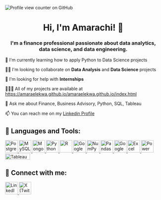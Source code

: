 ![Profile view counter on GitHub](https://komarev.com/ghpvc/?username=amaraelekwa)
<h1 align="center"><b>Hi, I'm Amarachi! 👋</b></h1>


<h3 align="center"><b> I'm a finance professional passionate about data analytics, data science, and data engineering.</b></h3>


🧠 I'm currently learning how to apply Python to Data Science projects

👯‍♀️ I'm looking to collaborate on **Data Analysis** and **Data Science** projects

🤔 I'm looking for help with **Internships**

👩🏽‍💻 All of my projects are available at https://amaraelekwa.github.io/amaraelekwa.github.io/index.html

💬 Ask me about Finance, Business Advisory, Python, SQL, Tableau

📫 You can reach me on my [Linkedin Profile](http://linkedin.com/in/amarachi-elekwa-754107124) 


## 🔗 Languages and Tools:

<p align="left">
  <!-- PostgreSQL -->
  <a href="https://www.postgresql.org/" target="_blank">
    <img src="https://upload.wikimedia.org/wikipedia/commons/2/29/Postgresql_elephant.svg" alt="PostgreSQL" width="40" height="40"/>
  </a>
  
  <!-- MySQL -->
  <a href="https://www.mysql.com/" target="_blank">
    <img src="https://img.icons8.com/color/40/000000/mysql-logo.png" alt="MySQL" width="40" height="40"/>
  </a>
  
  <!-- MongoDB -->
  <a href="https://www.mongodb.com/" target="_blank">
    <img src="https://www.svgrepo.com/show/331488/mongodb.svg" alt="MongoDB" width="40" height="40"/>
  </a>
  
  <!-- Python -->
  <a href="https://www.python.org/" target="_blank">
    <img src="https://upload.wikimedia.org/wikipedia/commons/c/c3/Python-logo-notext.svg" alt="Python" width="40" height="40"/>
  </a>

  <!-- R Programming -->
  <a href="https://www.r-project.org/" target="_blank">
    <img src="https://upload.wikimedia.org/wikipedia/commons/1/1b/R_logo.svg" alt="R" width="40" height="40"/>
  </a>
  
  <!-- Google BigQuery (Fixed) -->
  <a href="https://cloud.google.com/bigquery" target="_blank">
    <img src="https://www.vectorlogo.zone/logos/google_bigquery/google_bigquery-icon.svg" alt="Google BigQuery" width="40" height="40"/>
  </a>

  <!-- NumPy -->
  <a href="https://numpy.org/" target="_blank">
    <img src="https://upload.wikimedia.org/wikipedia/commons/3/31/NumPy_logo_2020.svg" alt="NumPy" width="40" height="40"/>
  </a>

  <!-- Pandas -->
  <a href="https://pandas.pydata.org/" target="_blank">
    <img src="https://upload.wikimedia.org/wikipedia/commons/e/ed/Pandas_logo.svg" alt="Pandas" width="40" height="40"/>
  </a>

<!-- Google Sheets  -->
  <a href="https://www.google.com/sheets/about/" target="_blank">
    <img src="https://img.icons8.com/color/40/000000/google-sheets.png" alt="Google Sheets" width="40" height="40"/>
  </a>

  <!-- Microsoft Excel  -->
  <a href="https://www.microsoft.com/en-us/microsoft-365/excel" target="_blank">
    <img src="https://img.icons8.com/color/40/000000/microsoft-excel-2019.png" alt="Excel" width="40" height="40"/>
  </a>
  
  <!-- Power BI -->
  <a href="https://powerbi.microsoft.com/" target="_blank">
    <img src="https://upload.wikimedia.org/wikipedia/commons/c/cf/New_Power_BI_Logo.svg" alt="Power BI" width="40" height="40"/>
  </a>

  <!-- Tableau -->
  <a href="https://www.tableau.com/" target="_blank">
    <img src="https://upload.wikimedia.org/wikipedia/commons/4/4b/Tableau_Logo.png" alt="Tableau" width="80" height="20"/>
  </a>
</p>


## 🔗  Connect with me:
<a href="https://www.linkedin.com/in/amarachi-elekwa-754107124" target="_blank">
  <img src="https://upload.wikimedia.org/wikipedia/commons/c/ca/LinkedIn_logo_initials.png" alt="LinkedIn" width="40" height="40"/>
</a>


<a href="https://x.com/APElekwa" target="_blank">
  <img src="https://upload.wikimedia.org/wikipedia/commons/5/53/X_logo_2023_original.svg" alt="X (Twitter)" width="40" height="40"/>
</a>



